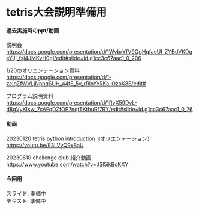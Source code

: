 # tetris大会説明準備用

#### 過去実施時のppt/動画

説明会  
https://docs.google.com/presentation/d/1WvbrYfV9QgHqfaeUI_ZYBdVKDgeYJj_fsj4JMKvH0gI/edit#slide=id.g1cc3c67aac1_0_206

1/20のオリエンテーション資料  
https://docs.google.com/presentation/d/1-zcIqZfWVLjNphqSUH_44tE_5y_rRloYeRKa-OzoK8E/edit#

プログラム説明資料  
https://docs.google.com/presentation/d/1RvX59DvL-d8gVyKIsw_7cAFqDZfOP7nqtTKthuRf7RY/edit#slide=id.g1cc3c67aac1_0_76

#### 動画

20230120 tetris python introduction（オリエンテーション）  
https://youtu.be/E3LVyQ9xBaU

20230610 challenge club 紹介動画  
https://www.youtube.com/watch?v=JSl5ikBoKXY

#### 今回用

スライド: 準備中   
テキスト: 準備中
